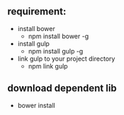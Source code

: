 ## requirement:
- install bower
  - npm install bower -g
- install gulp
  - npm install gulp -g
- link gulp to your project directory
  - npm link gulp
  
## download dependent lib
- bower install

